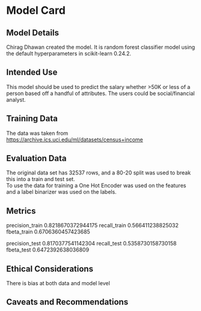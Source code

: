 # Model Card

## Model Details
Chirag Dhawan created the model. 
It is random forest classifier model using the default hyperparameters in scikit-learn 0.24.2.

## Intended Use
This model should be used to predict the salary whether >50K or less of a person based off a handful of attributes. 
The users could be social/financial analyst.

## Training Data
The data was taken from https://archive.ics.uci.edu/ml/datasets/census+income 

## Evaluation Data
The original data set has 32537 rows, and a 80-20 split was used to break this into a train and test set.  
To use the data for training a One Hot Encoder was used on the features and a label binarizer was used on the labels.

## Metrics
precision_train 0.8218670372944175
 recall_train 0.566411238825032
 fbeta_train 0.6706360457423685

precision_test 0.8170377541142304
 recall_test 0.5358730158730158
 fbeta_test 0.6472392638036809


## Ethical Considerations
There is bias at both data and model level 

## Caveats and Recommendations
